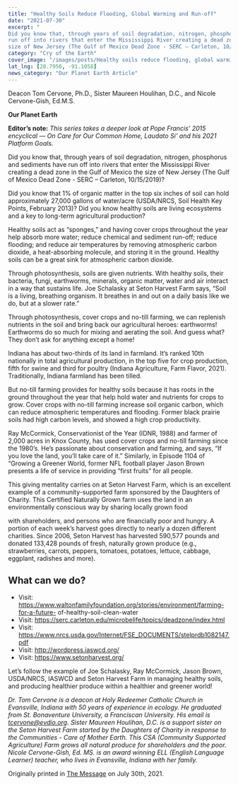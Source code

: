 ```yaml
---
title: "Healthy Soils Reduce Flooding, Global Warming and Run-off"
date: "2021-07-30"
excerpt: "
Did you know that, through years of soil degradation, nitrogen, phosphorus and sediments have
run off into rivers that enter the Mississippi River creating a dead zone in the Gulf of Mexico the
size of New Jersey (The Gulf of Mexico Dead Zone - SERC – Carleton, 10/15/2019)?"
category: "Cry of the Earth"
cover_image: "/images/posts/Healthy soils reduce flooding, global warming and run-off.jpg"
lat_lng: [28.7950, -91.1058]
news_category: "Our Planet Earth Article"
---
```


Deacon Tom Cervone, Ph.D., Sister Maureen Houlihan, D.C., and Nicole Cervone-Gish, Ed.M.S.

**Our Planet Earth**

**Editor’s note:**
_This series takes a deeper look at Pope Francis’ 2015 encyclical ― On Care for Our Common
Home, Laudato Si’ and his 2021 Platform Goals._

Did you know that, through years of soil degradation, nitrogen, phosphorus and sediments have
run off into rivers that enter the Mississippi River creating a dead zone in the Gulf of Mexico the
size of New Jersey (The Gulf of Mexico Dead Zone - SERC – Carleton, 10/15/2019)?

Did you know that 1% of organic matter in the top six inches of soil can hold approximately
27,000 gallons of water/acre (USDA/NRCS, Soil Health Key Points, February 2013)? Did you
know healthy soils are living ecosystems and a key to long-term agricultural production?

Healthy soils act as “sponges,” and having cover crops throughout the year help absorb more
water; reduce chemical and sediment run-off; reduce flooding; and reduce air temperatures by
removing atmospheric carbon dioxide, a heat-absorbing molecule, and storing it in the ground.
Healthy soils can be a great sink for atmospheric carbon dioxide.

Through photosynthesis, soils are given nutrients. With healthy soils, their bacteria, fungi,
earthworms, minerals, organic matter, water and air interact in a way that sustains life. Joe
Schalasky at Seton Harvest Farm says, “Soil is a living, breathing organism. It breathes in and
out on a daily basis like we do, but at a slower rate.”

Through photosynthesis, cover crops and no-till farming, we can replenish nutrients in the soil
and bring back our agricultural heroes: earthworms! Earthworms do so much for mixing and
aerating the soil. And guess what? They don’t ask for anything except a home!

Indiana has about two-thirds of its land in farmland. It’s ranked 10th nationally in total
agricultural production, in the top five for crop production, fifth for swine and third for poultry
(Indiana Agriculture, Farm Flavor, 2021). Traditionally, Indiana farmland has been tilled.

But no-till farming provides for healthy soils because it has roots in the ground throughout the
year that help hold water and nutrients for crops to grow. Cover crops with no-till farming
increase soil organic carbon, which can reduce atmospheric temperatures and flooding. Former
black prairie soils had high carbon levels, and showed a high crop productivity.

Ray McCormick, Conservationist of the Year (IDNR, 1988) and farmer of 2,000 acres in Knox
County, has used cover crops and no-till farming since the 1980’s. He’s passionate about
conservation and farming, and says, “If you love the land, you’ll take care of it.” Similarly, in
Episode 1104 of “Growing a Greener World, former NFL football player Jason Brown presents a
life of service in providing “first fruits” for all people.

This giving mentality carries on at Seton Harvest Farm, which is an excellent example of a
community-supported farm sponsored by the Daughters of Charity. This Certified Naturally
Grown farm uses the land in an environmentally conscious way by sharing locally grown food

with shareholders, and persons who are financially poor and hungry. A portion of each week’s
harvest goes directly to nearly a dozen different charities. Since 2006, Seton Harvest has
harvested 590,577 pounds and donated 133,428 pounds of fresh, naturally grown produce (e.g.,
strawberries, carrots, peppers, tomatoes, potatoes, lettuce, cabbage, eggplant, radishes and more).

## What can we do?

- Visit: https://www.waltonfamilyfoundation.org/stories/environment/farming-for-a-future-
  of-healthy-soil-clean-water
- Visit: https://serc.carleton.edu/microbelife/topics/deadzone/index.html
- Visit: https://www.nrcs.usda.gov/Internet/FSE_DOCUMENTS/stelprdb1082147.pdf
- Visit: http://wordpress.iaswcd.org/
- Visit: https://www.setonharvest.org/

Let’s follow the example of Joe Schalasky, Ray McCormick, Jason Brown, USDA/NRCS,
IASWCD and Seton Harvest Farm in managing healthy soils, and producing healthier produce
within a healthier and greener world!

_Dr. Tom Cervone is a deacon at Holy Redeemer Catholic Church in Evansville, Indiana with 50
years of experience in ecology. He graduated from St. Bonaventure University, a Franciscan
University. His email is tcervone@evdio.org. Sister Maureen Houlihan, D.C. is a support sister
on the Seton Harvest Farm started by the Daughters of Charity in response to the Communities -
Care of Mother Earth. This CSA (Community Supported Agriculture) Farm grows all natural
produce for shareholders and the poor. Nicole Cervone-Gish, Ed. MS. is an award winning ELL
(English Language Learner) teacher, who lives in Evansville, Indiana with her family._

Originally printed in [The Message](https://evdiomessage.org/) on July 30th, 2021.

